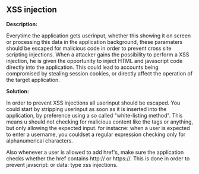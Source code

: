 
XSS injection
-------


**Description:**

Everytime the application gets userinput, whether this showing it on screen or processing this data in the application
background, these paramaters should be escaped for malicious code in order to prevent cross site scripting injections.
When a attacker gains the possibility to perform a XSS injection, he is given the opportunity to inject HTML and javascript
code directly into the application. This could lead to accounts being compromised by stealing session cookies, or directly affect
the operation of the target application.



**Solution:**

In order to prevent XSS injections all userinput should be escaped. You could start by stripping userinput as soon as it is
inserted into the application, by preference using a so called "white-listing method". This means u should not checking for
malicious content like the tags or anything, but only allowing the expected input. for instacne: when a user is
expected to enter a username, you couldset a regular expression checking only for alphanumerical characters.

Also whenever a user is allowed to add href's, make sure the application checks whether the href contains http:// or https://. This is done in order to prevent javscript: or data: type xss injections. 	